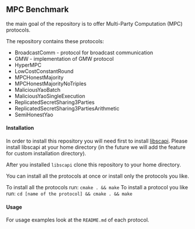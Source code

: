 ## MPC Benchmark

the main goal of the repository is to offer  Multi-Party Computation (MPC) protocols.

The repository contains these protocols:
*  BroadcastComm - protocol for broadcast communication
* GMW - implementation of GMW protocol
* HyperMPC
* LowCostConstantRound
* MPCHonestMajority
* MPCHonestMajorityNoTriples
* MaliciousYaoBatch
* MaliciousYaoSingleExecution
* ReplicatedSecretSharing3Parties
* ReplicatedSecretSharing3PartiesArithmetic
* SemiHonestYao

#### Installation

In order to install this repository you will need first to install [libscapi](https://github.com/cryptobiu/libscapi). Please install libscapi at your home directory (in the future we will add the feature for custom installation directory).

After you installed `libscapi` clone this repository to your home directory.

You can install all the protocols at once or install only the protocols you like.

To install all the protocols run: `cmake . && make`
To install a protocol you like run: `cd [name of the protocol] && cmake . && make`

#### Usage

For usage examples look at the `README.md` of each protocol.